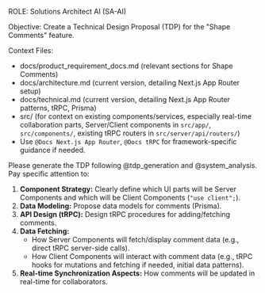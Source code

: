 ROLE: Solutions Architect AI (SA-AI)

Objective: Create a Technical Design Proposal (TDP) for the "Shape Comments" feature.

Context Files:
- docs/product_requirement_docs.md (relevant sections for Shape Comments)
- docs/architecture.md (current version, detailing Next.js App Router setup)
- docs/technical.md (current version, detailing Next.js App Router patterns, tRPC, Prisma)
- src/ (for context on existing components/services, especially real-time collaboration parts, Server/Client components in `src/app/`, `src/components/`, existing tRPC routers in `src/server/api/routers/`)
- Use `@Docs Next.js App Router`, `@Docs tRPC` for framework-specific guidance if needed.

Please generate the TDP following @tdp_generation and @system_analysis. Pay specific attention to:
1.  **Component Strategy:** Clearly define which UI parts will be Server Components and which will be Client Components (`"use client";`).
2.  **Data Modeling:** Propose data models for comments (Prisma).
3.  **API Design (tRPC):** Design tRPC procedures for adding/fetching comments.
4.  **Data Fetching:**
    *   How Server Components will fetch/display comment data (e.g., direct tRPC server-side calls).
    *   How Client Components will interact with comment data (e.g., tRPC hooks for mutations and fetching if needed, initial data patterns).
5.  **Real-time Synchronization Aspects:** How comments will be updated in real-time for collaborators.